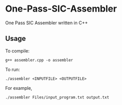 # One-Pass-SIC-Assembler
One Pass SIC Assembler written in C++

## Usage
To compile:
```
g++ assembler.cpp -o assembler 
```

To run:  
```     
./assembler <INPUTFILE> <OUTPUTFILE>
```
For example,
```
./assembler Files/input_program.txt output.txt
```
